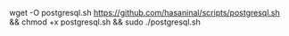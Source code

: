 wget -O postgresql.sh https://github.com/hasaninal/scripts/postgresql.sh && chmod +x postgresql.sh && sudo ./postgresql.sh

